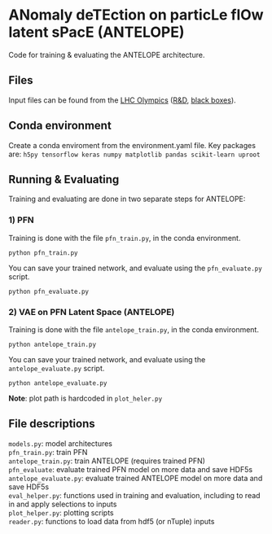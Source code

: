 # ANomaly deTEction on particLe flOw latent sPacE (ANTELOPE)

Code for training & evaluating the ANTELOPE architecture.

## Files

Input files can be found from the [LHC Olympics](https://lhco2020.github.io/homepage/) ([R&D](https://zenodo.org/records/6466204), [black boxes](https://zenodo.org/records/4536624)).

## Conda environment

Create a conda enviroment from the environment.yaml file. Key packages are:
`h5py tensorflow keras numpy matplotlib pandas scikit-learn uproot`

## Running & Evaluating

Training and evaluating are done in two separate steps for ANTELOPE:

### 1) PFN

Training is done with the file `pfn_train.py`, in the conda environment.
```
python pfn_train.py
```

You can save your trained network, and evaluate using the `pfn_evaluate.py` script.
```
python pfn_evaluate.py
```

### 2) VAE on PFN Latent Space (ANTELOPE)

Training is done with the file `antelope_train.py`, in the conda environment.
```
python antelope_train.py
```

You can save your trained network, and evaluate using the `antelope_evaluate.py` script.
```
python antelope_evaluate.py
```

**Note**: plot path is hardcoded in `plot_heler.py`

## File descriptions
`models.py`: model architectures  
`pfn_train.py`: train PFN  
`antelope_train.py`: train ANTELOPE (requires trained PFN)  
`pfn_evaluate`: evaluate trained PFN model on more data and save HDF5s  
`antelope_evaluate.py`: evaluate trained ANTELOPE model on more data and save HDF5s  
`eval_helper.py`: functions used in training and evaluation, including to read in and apply selections to inputs  
`plot_helper.py`: plotting scripts  
`reader.py`: functions to load data from hdf5 (or nTuple) inputs  
